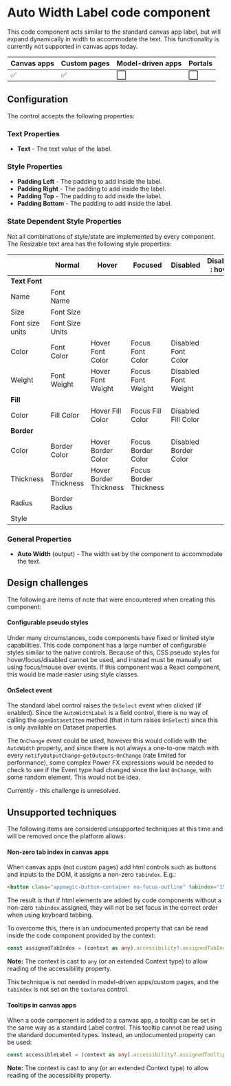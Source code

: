 # Auto Width Label code component

This code component acts similar to the standard canvas app label, but will expand dynamically in width to accommodate the text. This functionality is currently not supported in canvas apps today.

| Canvas apps | Custom pages | Model-driven apps | Portals |
| ----------- | ------------ | ----------------- | ------- |
| ✅           | ✅            | ⬜                 | ⬜       |

## Configuration

The control accepts the following properties:

### Text Properties

- **Text** - The text value of the label.

### Style Properties

- **Padding Left** - The padding to add inside the label.
- **Padding Right** - The padding to add inside the label.
- **Padding Top** - The padding to add inside the label.
- **Padding Bottom** - The padding to add inside the label.


### State Dependent Style Properties

Not all combinations of style/state are implemented by every component.
The Resizable text area has the following style properties:

|                 | Normal           | Hover                  | Focused                | Disabled              | Disabled : hover |
| --------------- | ---------------- | ---------------------- | ---------------------- | --------------------- | ---------------- |
| **Text Font**   |                  |                        |                        |                       |                  |
| Name            | Font Name        |                        |                        |                       |                  |
| Size            | Font Size        |                        |                        |                       |                  |
| Font size units | Font Size Units  |                        |                        |                       |                  |
| Color           | Font Color       | Hover Font Color       | Focus Font Color       | Disabled Font Color   |                  |
| Weight          | Font Weight      | Hover Font Weight      | Focus Font Weight      | Disabled Font Weight  |                  |
| **Fill**        |                  |                        |                        |                       |                  |
| Color           | Fill Color       | Hover Fill Color       | Focus Fill Color       | Disabled Fill Color   |                  |
| **Border**      |                  |                        |                        |                       |                  |
| Color           | Border Color     | Hover Border Color     | Focus Border Color     | Disabled Border Color |                  |
| Thickness       | Border Thickness | Hover Border Thickness | Focus Border Thickness |                       |                  |
| Radius          | Border Radius    |                        |                        |                       |                  |
| Style           |                  |                        |                        |                       |                  |

### General Properties

- **Auto Width** (output) - The width set by the component to accommodate the text.

## Design challenges

The following are items of note that were encountered when creating this component:

#### Configurable pseudo styles 

Under many circumstances, code components have fixed or limited style capabilities. This code component has a large number of configurable styles similar to the native controls. Because of this, CSS pseudo styles for hover/focus/disabled cannot be used, and instead must be manually set using focus/mouse over events. If this component was a React component, this would be made easier using style classes.

#### OnSelect event

The standard label control raises the `OnSelect` event when clicked (if enabled). Since the `AutoWidthLabel` is a field control, there is no way of calling the `openDatasetItem` method (that in turn raises `OnSelect`) since this is only available on Dataset properties.

The `OnChange` event could be used, however this would collide with the `AutoWidth` property, and since there is not always a one-to-one match with every `notifyOutputChange`-`getOutputs`-`OnChange` (rate limited for performance), some complex Power FX expressions would be needed to check to see if the Event type had changed since the last `OnChange`, with some random element. This would not be idea.

Currently - this challenge is unresolved.

## Unsupported techniques

The following items are considered unsupported techniques at this time and will be removed once the platform allows:

#### Non-zero tab index in canvas apps

When canvas apps (not custom pages) add html controls such as buttons and inputs to the DOM, it assigns a non-zero `tabindex`. E.g.:

```html
<button class="appmagic-button-container no-focus-outline" tabindex="15"...>
```

The result is that if html elements are added by code components without a non-zero `tabindex` assigned, they will not be set focus in the correct order when using keyboard tabbing.

To overcome this, there is an undocumented property that can be read inside the code component provided by the context:

```typescript
const assignedTabIndex = (context as any).accessibility?.assignedTabIndex ?? 0;
```

**Note:** The context is cast to `any` (or an extended Context type) to allow reading of the accessibility property.

This technique is not needed in model-driven apps/custom pages, and the `tabindex` is not set on the `textarea` control.

#### Tooltips in canvas apps

When a code component is added to a canvas app, a tooltip can be set in the same way as a standard Label control. This tooltip cannot be read using the  standard documented types. Instead, an undocumented property can be used:

```typescript
const accessibleLabel = (context as any).accessibility?.assignedTooltip ?? "";
```

**Note:** The context is cast to any (or an extended Context type) to allow reading of the accessibility property.
